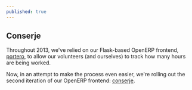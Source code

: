 ```yaml
---
published: true
---
```


## Conserje

Throughout 2013, we've relied on our Flask-based OpenERP frontend, [portero](https://github.com/FreeGeekTwinCities/portero), to allow our volunteers (and ourselves) to track how many hours are being worked.

Now, in an attempt to make the process even easier, we're rolling out the second iteration of our OpenERP frontend: [conserje](https://github.com/FreeGeekTwinCities/conserje).